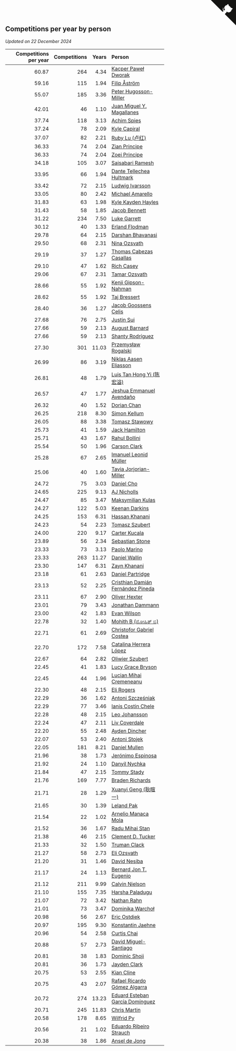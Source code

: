 ## Competitions per year by person

*Updated on 22 December 2024*

| Competitions per year | Competitions | Years | Person |
| ---: | ---: | ---: | :--- |
| 60.87 | 264 | 4.34 | [Kacper Paweł Dworak](https://www.worldcubeassociation.org/persons/2020DWOR01) |
| 59.16 | 115 | 1.94 | [Filip Åström](https://www.worldcubeassociation.org/persons/2023ASTR01) |
| 55.07 | 185 | 3.36 | [Peter Hugosson-Miller](https://www.worldcubeassociation.org/persons/2021HUGO01) |
| 42.01 | 46 | 1.10 | [Juan Miguel Y. Magallanes](https://www.worldcubeassociation.org/persons/2023MAGA09) |
| 37.74 | 118 | 3.13 | [Achim Spies](https://www.worldcubeassociation.org/persons/2021SPIE01) |
| 37.24 | 78 | 2.09 | [Kyle Capiral](https://www.worldcubeassociation.org/persons/2022CAPI02) |
| 37.07 | 82 | 2.21 | [Ruby Lu (卢红)](https://www.worldcubeassociation.org/persons/2022LURU01) |
| 36.33 | 74 | 2.04 | [Zian Principe](https://www.worldcubeassociation.org/persons/2022PRIN08) |
| 36.33 | 74 | 2.04 | [Zoei Principe](https://www.worldcubeassociation.org/persons/2022PRIN09) |
| 34.18 | 105 | 3.07 | [Saisabari Ramesh](https://www.worldcubeassociation.org/persons/2021RAME01) |
| 33.95 | 66 | 1.94 | [Dante Tellechea Hultmark](https://www.worldcubeassociation.org/persons/2023HULT01) |
| 33.42 | 72 | 2.15 | [Ludwig Ivarsson](https://www.worldcubeassociation.org/persons/2022IVAR01) |
| 33.05 | 80 | 2.42 | [Michael Amarello](https://www.worldcubeassociation.org/persons/2022AMAR09) |
| 31.83 | 63 | 1.98 | [Kyle Kayden Hayles](https://www.worldcubeassociation.org/persons/2022HAYL02) |
| 31.43 | 58 | 1.85 | [Jacob Bennett](https://www.worldcubeassociation.org/persons/2023BENN04) |
| 31.22 | 234 | 7.50 | [Luke Garrett](https://www.worldcubeassociation.org/persons/2017GARR05) |
| 30.12 | 40 | 1.33 | [Erland Flodman](https://www.worldcubeassociation.org/persons/2023FLOD01) |
| 29.78 | 64 | 2.15 | [Darshan Bhavanasi](https://www.worldcubeassociation.org/persons/2022BHAV01) |
| 29.50 | 68 | 2.31 | [Nina Ozsvath](https://www.worldcubeassociation.org/persons/2022OZSV03) |
| 29.19 | 37 | 1.27 | [Thomas Cabezas Casallas](https://www.worldcubeassociation.org/persons/2023CASA08) |
| 29.10 | 47 | 1.62 | [Rich Casey](https://www.worldcubeassociation.org/persons/2023CASE06) |
| 29.06 | 67 | 2.31 | [Tamar Ozsvath](https://www.worldcubeassociation.org/persons/2022OZSV04) |
| 28.66 | 55 | 1.92 | [Kenji Gipson-Nahman](https://www.worldcubeassociation.org/persons/2023GIPS01) |
| 28.62 | 55 | 1.92 | [Taj Bressert](https://www.worldcubeassociation.org/persons/2023BRES01) |
| 28.40 | 36 | 1.27 | [Jacob Goossens Celis](https://www.worldcubeassociation.org/persons/2023CELI06) |
| 27.68 | 76 | 2.75 | [Justin Sui](https://www.worldcubeassociation.org/persons/2022SUIJ01) |
| 27.66 | 59 | 2.13 | [August Barnard](https://www.worldcubeassociation.org/persons/2022BARN21) |
| 27.66 | 59 | 2.13 | [Shanty Rodríguez](https://www.worldcubeassociation.org/persons/2022CUBI01) |
| 27.30 | 301 | 11.03 | [Przemysław Rogalski](https://www.worldcubeassociation.org/persons/2013ROGA02) |
| 26.99 | 86 | 3.19 | [Niklas Aasen Eliasson](https://www.worldcubeassociation.org/persons/2021ELIA01) |
| 26.81 | 48 | 1.79 | [Luis Tan Hong Yi (陈宏溢)](https://www.worldcubeassociation.org/persons/2023YILU01) |
| 26.57 | 47 | 1.77 | [Jeshua Emmanuel Avendaño](https://www.worldcubeassociation.org/persons/2023AVEN01) |
| 26.32 | 40 | 1.52 | [Dorian Chan](https://www.worldcubeassociation.org/persons/2023DORI01) |
| 26.25 | 218 | 8.30 | [Simon Kellum](https://www.worldcubeassociation.org/persons/2016KELL12) |
| 26.05 | 88 | 3.38 | [Tomasz Stawowy](https://www.worldcubeassociation.org/persons/2021STAW01) |
| 25.73 | 41 | 1.59 | [Jack Hamilton](https://www.worldcubeassociation.org/persons/2023HAMI08) |
| 25.71 | 43 | 1.67 | [Rahul Bollini](https://www.worldcubeassociation.org/persons/2023BOLL01) |
| 25.54 | 50 | 1.96 | [Carson Clark](https://www.worldcubeassociation.org/persons/2023CLAR02) |
| 25.28 | 67 | 2.65 | [Imanuel Leonid Müller](https://www.worldcubeassociation.org/persons/2022MULL02) |
| 25.06 | 40 | 1.60 | [Tavia Jorjorian-Miller](https://www.worldcubeassociation.org/persons/2023JORJ01) |
| 24.72 | 75 | 3.03 | [Daniel Cho](https://www.worldcubeassociation.org/persons/2021CHOD01) |
| 24.65 | 225 | 9.13 | [AJ Nicholls](https://www.worldcubeassociation.org/persons/2015NICH04) |
| 24.47 | 85 | 3.47 | [Maksymilian Kulas](https://www.worldcubeassociation.org/persons/2021KULA02) |
| 24.27 | 122 | 5.03 | [Keenan Darkins](https://www.worldcubeassociation.org/persons/2019DARK02) |
| 24.25 | 153 | 6.31 | [Hassan Khanani](https://www.worldcubeassociation.org/persons/2018KHAN26) |
| 24.23 | 54 | 2.23 | [Tomasz Szubert](https://www.worldcubeassociation.org/persons/2022SZUB02) |
| 24.00 | 220 | 9.17 | [Carter Kucala](https://www.worldcubeassociation.org/persons/2015KUCA01) |
| 23.89 | 56 | 2.34 | [Sebastian Stone](https://www.worldcubeassociation.org/persons/2022STON09) |
| 23.33 | 73 | 3.13 | [Paolo Marino](https://www.worldcubeassociation.org/persons/2021MARI04) |
| 23.33 | 263 | 11.27 | [Daniel Wallin](https://www.worldcubeassociation.org/persons/2013WALL03) |
| 23.30 | 147 | 6.31 | [Zayn Khanani](https://www.worldcubeassociation.org/persons/2018KHAN28) |
| 23.18 | 61 | 2.63 | [Daniel Partridge](https://www.worldcubeassociation.org/persons/2022PART02) |
| 23.13 | 52 | 2.25 | [Cristhian Damián Fernández Pineda](https://www.worldcubeassociation.org/persons/2022PINE05) |
| 23.11 | 67 | 2.90 | [Oliver Hexter](https://www.worldcubeassociation.org/persons/2022HEXT01) |
| 23.01 | 79 | 3.43 | [Jonathan Dammann](https://www.worldcubeassociation.org/persons/2021DAMM01) |
| 23.00 | 42 | 1.83 | [Evan Wilson](https://www.worldcubeassociation.org/persons/2023WILS11) |
| 22.78 | 32 | 1.40 | [Mohith B (ಮೋಹಿತ್ ಬಿ)](https://www.worldcubeassociation.org/persons/2023BMOH01) |
| 22.71 | 61 | 2.69 | [Christofor Gabriel Costea](https://www.worldcubeassociation.org/persons/2022COST03) |
| 22.70 | 172 | 7.58 | [Catalina Herrera López](https://www.worldcubeassociation.org/persons/2017LOPE31) |
| 22.67 | 64 | 2.82 | [Oliwier Szubert](https://www.worldcubeassociation.org/persons/2022SZUB01) |
| 22.45 | 41 | 1.83 | [Lucy Grace Bryson](https://www.worldcubeassociation.org/persons/2023BRYS01) |
| 22.45 | 44 | 1.96 | [Lucian Mihai Cremeneanu](https://www.worldcubeassociation.org/persons/2023CREM01) |
| 22.30 | 48 | 2.15 | [Eli Rogers](https://www.worldcubeassociation.org/persons/2022ROGE05) |
| 22.29 | 36 | 1.62 | [Antoni Szcześniak](https://www.worldcubeassociation.org/persons/2023SZCZ04) |
| 22.29 | 77 | 3.46 | [Ianis Costin Chele](https://www.worldcubeassociation.org/persons/2021CHEL01) |
| 22.28 | 48 | 2.15 | [Leo Johansson](https://www.worldcubeassociation.org/persons/2022JOHA08) |
| 22.24 | 47 | 2.11 | [Liv Coverdale](https://www.worldcubeassociation.org/persons/2022COVE02) |
| 22.20 | 55 | 2.48 | [Ayden Dincher](https://www.worldcubeassociation.org/persons/2022DINC01) |
| 22.07 | 53 | 2.40 | [Antoni Stojek](https://www.worldcubeassociation.org/persons/2022STOJ03) |
| 22.05 | 181 | 8.21 | [Daniel Mullen](https://www.worldcubeassociation.org/persons/2016MULL04) |
| 21.96 | 38 | 1.73 | [Jerónimo Espinosa](https://www.worldcubeassociation.org/persons/2023ESPI07) |
| 21.92 | 24 | 1.10 | [Danyil Nychka](https://www.worldcubeassociation.org/persons/2023NYCH01) |
| 21.84 | 47 | 2.15 | [Tommy Stady](https://www.worldcubeassociation.org/persons/2022STAD01) |
| 21.76 | 169 | 7.77 | [Braden Richards](https://www.worldcubeassociation.org/persons/2017RICH02) |
| 21.71 | 28 | 1.29 | [Xuanyi Geng (耿暄一)](https://www.worldcubeassociation.org/persons/2023GENG02) |
| 21.65 | 30 | 1.39 | [Leland Pak](https://www.worldcubeassociation.org/persons/2023PAKL02) |
| 21.54 | 22 | 1.02 | [Arnelio Manaca Mola](https://www.worldcubeassociation.org/persons/2023MOLA06) |
| 21.52 | 36 | 1.67 | [Radu Mihai Stan](https://www.worldcubeassociation.org/persons/2023STAN09) |
| 21.38 | 46 | 2.15 | [Clement D. Tucker](https://www.worldcubeassociation.org/persons/2022TUCK09) |
| 21.33 | 32 | 1.50 | [Truman Clack](https://www.worldcubeassociation.org/persons/2023CLAC02) |
| 21.27 | 58 | 2.73 | [Eli Ozsvath](https://www.worldcubeassociation.org/persons/2022OZSV01) |
| 21.20 | 31 | 1.46 | [David Nesiba](https://www.worldcubeassociation.org/persons/2023NESI01) |
| 21.17 | 24 | 1.13 | [Bernard Jon T. Eugenio](https://www.worldcubeassociation.org/persons/2023EUGE02) |
| 21.12 | 211 | 9.99 | [Calvin Nielson](https://www.worldcubeassociation.org/persons/2014NIEL03) |
| 21.10 | 155 | 7.35 | [Harsha Paladugu](https://www.worldcubeassociation.org/persons/2017PALA08) |
| 21.07 | 72 | 3.42 | [Nathan Rahn](https://www.worldcubeassociation.org/persons/2021RAHN01) |
| 21.01 | 73 | 3.47 | [Dominika Warchoł](https://www.worldcubeassociation.org/persons/2021WARC01) |
| 20.98 | 56 | 2.67 | [Eric Ostdiek](https://www.worldcubeassociation.org/persons/2022OSTD01) |
| 20.97 | 195 | 9.30 | [Konstantin Jaehne](https://www.worldcubeassociation.org/persons/2015JAEH01) |
| 20.96 | 54 | 2.58 | [Curtis Chai](https://www.worldcubeassociation.org/persons/2022CHAI02) |
| 20.88 | 57 | 2.73 | [David Miguel-Santiago](https://www.worldcubeassociation.org/persons/2022MIGU02) |
| 20.81 | 38 | 1.83 | [Dominic Shoji](https://www.worldcubeassociation.org/persons/2023SHOJ01) |
| 20.81 | 36 | 1.73 | [Jayden Clark](https://www.worldcubeassociation.org/persons/2023CLAR13) |
| 20.75 | 53 | 2.55 | [Kian Cline](https://www.worldcubeassociation.org/persons/2022CLIN01) |
| 20.75 | 43 | 2.07 | [Rafael Ricardo Gómez Algarra](https://www.worldcubeassociation.org/persons/2022ALGA01) |
| 20.72 | 274 | 13.23 | [Eduard Esteban García Domínguez](https://www.worldcubeassociation.org/persons/2011EDUA01) |
| 20.71 | 245 | 11.83 | [Chris Martin](https://www.worldcubeassociation.org/persons/2013MART03) |
| 20.58 | 178 | 8.65 | [Wilfrid Py](https://www.worldcubeassociation.org/persons/2016PYWI01) |
| 20.56 | 21 | 1.02 | [Eduardo Ribeiro Strauch](https://www.worldcubeassociation.org/persons/2023STRA33) |
| 20.38 | 38 | 1.86 | [Ansel de Jong](https://www.worldcubeassociation.org/persons/2023JONG01) |


<a href="https://github.com/jonatanklosko/wca_statistics" class="github-corner" aria-label="View source on Github"><svg width="80" height="80" viewBox="0 0 250 250" style="fill:#151513; color:#fff; position: absolute; top: 0; border: 0; right: 0;" aria-hidden="true"><path d="M0,0 L115,115 L130,115 L142,142 L250,250 L250,0 Z"></path><path d="M128.3,109.0 C113.8,99.7 119.0,89.6 119.0,89.6 C122.0,82.7 120.5,78.6 120.5,78.6 C119.2,72.0 123.4,76.3 123.4,76.3 C127.3,80.9 125.5,87.3 125.5,87.3 C122.9,97.6 130.6,101.9 134.4,103.2" fill="currentColor" style="transform-origin: 130px 106px;" class="octo-arm"></path><path d="M115.0,115.0 C114.9,115.1 118.7,116.5 119.8,115.4 L133.7,101.6 C136.9,99.2 139.9,98.4 142.2,98.6 C133.8,88.0 127.5,74.4 143.8,58.0 C148.5,53.4 154.0,51.2 159.7,51.0 C160.3,49.4 163.2,43.6 171.4,40.1 C171.4,40.1 176.1,42.5 178.8,56.2 C183.1,58.6 187.2,61.8 190.9,65.4 C194.5,69.0 197.7,73.2 200.1,77.6 C213.8,80.2 216.3,84.9 216.3,84.9 C212.7,93.1 206.9,96.0 205.4,96.6 C205.1,102.4 203.0,107.8 198.3,112.5 C181.9,128.9 168.3,122.5 157.7,114.1 C157.9,116.9 156.7,120.9 152.7,124.9 L141.0,136.5 C139.8,137.7 141.6,141.9 141.8,141.8 Z" fill="currentColor" class="octo-body"></path></svg></a><style>.github-corner:hover .octo-arm{animation:octocat-wave 560ms ease-in-out}@keyframes octocat-wave{0%,100%{transform:rotate(0)}20%,60%{transform:rotate(-25deg)}40%,80%{transform:rotate(10deg)}}@media (max-width:500px){.github-corner:hover .octo-arm{animation:none}.github-corner .octo-arm{animation:octocat-wave 560ms ease-in-out}}</style>
